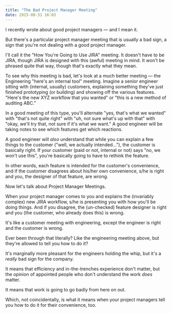 ```yaml
---
title: "The Bad Project Manager Meeting"
date: 2015-08-31 16:03
---
```


I recently wrote about good project managers &mdash; and I mean it.

But there's a particular project manager meeting that is usually a bad
sign, a sign that you're not dealing with a good project manager.

I'll call it the "How You're Going to Use JIRA" meeting. It doesn't
have to be JIRA, though JIRA is designed with this (awful) meeting in
mind. It won't be phrased quite that way, though that's exactly what
they mean.

To see why this meeting is bad, let's look at a much better meeting
&mdash; the Engineering "here's an internal tool" meeting. Imagine a
senior engineer sitting with (internal, usually) customers, explaining
something they've just finished prototyping (or building) and showing
off the various features. "Here's the new XYZ workflow that you
wanted" or "this is a new method of auditing ABC."

In a good meeting of this type, you'll alternate "yes, that's what we
wanted" with "that's not quite right" with "uh, not sure what's up
with that" with "okay, we'll try that, not sure if it's what we want."
A good engineer will be taking notes to see which features get which
reactions.

A good engineer will <i>also</i> understand that while you can explain
a few things to the customer ("well, we actually intended..."), the
customer is basically right. If your customer (paid or not, internal
or not) says "no, we won't use this", you're basically going to have
to rethink the feature.

In other words, each feature is intended for the customer's
convenience, and if the customer disagrees about his/her own
convenience, s/he is right and you, the designer of that feature, are
wrong.

Now let's talk about Project Manager Meetings.

When your project manager comes to you and explains the (invariably
complex) new JIRA workflow, s/he is presenting you with how you'll be
doing things. And if you disagree, the (un-checked) feature designer
is right and you (the customer, who already does this) is wrong.

It's like a customer meeting with engineering, except the engineer is
right and the customer is wrong.

Ever been through that literally? Like the engineering meeting above,
but they're allowed to tell you how to do it?

It's marginally more pleasant for the engineers holding the whip, but
it's a *really* bad sign for the company.

It means that efficiency and in-the-trenches experience don't matter,
but the opinion of appointed people who don't understand the work
*does* matter.

It means that work is going to go badly from here on out.

Which, not coincidentally, is what it means when your project managers
tell you how to do it for their convenience, too.
